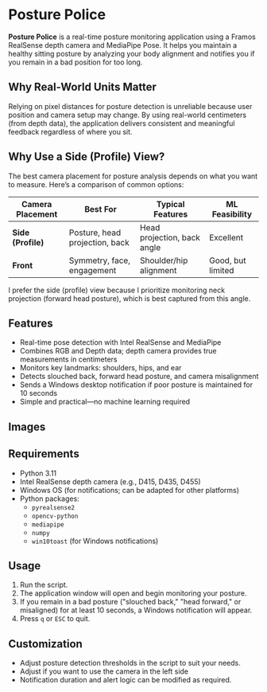# Posture Police

**Posture Police** is a real-time posture monitoring application using a Framos RealSense depth camera and MediaPipe Pose. It helps you maintain a healthy sitting posture by analyzing your body alignment and notifies you if you remain in a bad position for too long.

## Why Real-World Units Matter

Relying on pixel distances for posture detection is unreliable because user position and camera setup may change. By using real-world centimeters (from depth data), the application delivers consistent and meaningful feedback regardless of where you sit.

## Why Use a Side (Profile) View?

The best camera placement for posture analysis depends on what you want to measure. Here’s a comparison of common options:

| Camera Placement | Best For                        | Typical Features                | ML Feasibility   |
|------------------|---------------------------------|----------------------------------|------------------|
| **Side (Profile)** | Posture, head projection, back  | Head projection, back angle      | Excellent        |
| **Front**        | Symmetry, face, engagement      | Shoulder/hip alignment           | Good, but limited|

I prefer the side (profile) view because I prioritize monitoring neck projection (forward head posture), which is best captured from this angle.

## Features

- Real-time pose detection with Intel RealSense and MediaPipe
- Combines RGB and Depth data; depth camera provides true measurements in centimeters
- Monitors key landmarks: shoulders, hips, and ear
- Detects slouched back, forward head posture, and camera misalignment
- Sends a Windows desktop notification if poor posture is maintained for 10 seconds
- Simple and practical—no machine learning required

## Images


## Requirements

- Python 3.11
- Intel RealSense depth camera (e.g., D415, D435, D455)
- Windows OS (for notifications; can be adapted for other platforms)
- Python packages:
  - `pyrealsense2`
  - `opencv-python`
  - `mediapipe`
  - `numpy`
  - `win10toast` (for Windows notifications)

## Usage

1. Run the script.
2. The application window will open and begin monitoring your posture.
3. If you remain in a bad posture ("slouched back," "head forward," or misaligned) for at least 10 seconds, a Windows notification will appear.
4. Press `q` or `ESC` to quit.

## Customization

- Adjust posture detection thresholds in the script to suit your needs.
- Adjust if you want to use the camera in the left side
- Notification duration and alert logic can be modified as required.
